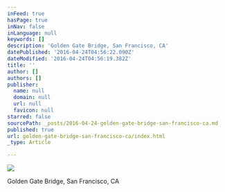 ```yaml
---
inFeed: true
hasPage: true
inNav: false
inLanguage: null
keywords: []
description: 'Golden Gate Bridge, San Francisco, CA'
datePublished: '2016-04-24T04:56:22.090Z'
dateModified: '2016-04-24T04:56:19.382Z'
title: ''
author: []
authors: []
publisher:
  name: null
  domain: null
  url: null
  favicon: null
starred: false
sourcePath: _posts/2016-04-24-golden-gate-bridge-san-francisco-ca.md
published: true
url: golden-gate-bridge-san-francisco-ca/index.html
_type: Article

---
```

![](https://the-grid-user-content.s3-us-west-2.amazonaws.com/e3cf9bf0-a454-4ffb-94ad-3743f76ab1c4.jpg)

Golden Gate Bridge, San Francisco, CA
